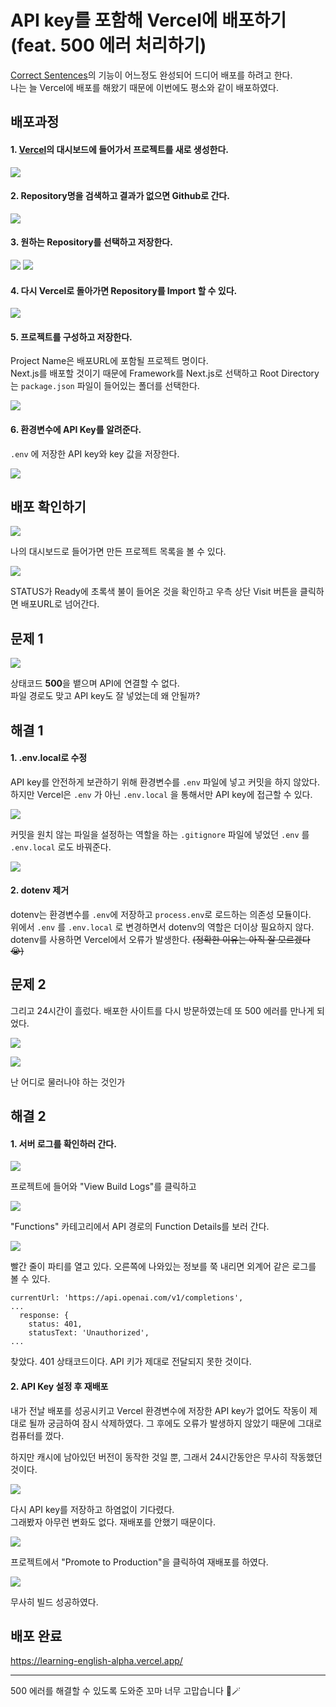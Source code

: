 # API key를 포함해 Vercel에 배포하기 (feat. 500 에러 처리하기)

[Correct Sentences](https://github.com/YeonsuBaek/learning-english)의 기능이 어느정도 완성되어 드디어 배포를 하려고 한다.  
나는 늘 Vercel에 배포를 해왔기 때문에 이번에도 평소와 같이 배포하였다.

## 배포과정

#### 1. [Vercel](https://vercel.com)의 대시보드에 들어가서 프로젝트를 새로 생성한다.

![](https://velog.velcdn.com/images/yeonsubaek/post/be222e69-f8d4-436a-a475-f5129043c134/image.png)

#### 2. Repository명을 검색하고 결과가 없으면 Github로 간다.

![](https://velog.velcdn.com/images/yeonsubaek/post/b2be24c5-752b-46d0-b145-3bf1510b2c0c/image.png)

#### 3. 원하는 Repository를 선택하고 저장한다.

![](https://velog.velcdn.com/images/yeonsubaek/post/e09e93a0-ad72-4087-a1d7-76c078661004/image.png)
![](https://velog.velcdn.com/images/yeonsubaek/post/9aa458fd-e720-4978-b3ac-6510625ff17c/image.png)

#### 4. 다시 Vercel로 돌아가면 Repository를 Import 할 수 있다.

![](https://velog.velcdn.com/images/yeonsubaek/post/88b58085-186d-47a4-8824-e7f8ad33137a/image.png)

#### 5. 프로젝트를 구성하고 저장한다.

Project Name은 배포URL에 포함될 프로젝트 명이다.  
Next.js를 배포할 것이기 때문에 Framework를 Next.js로 선택하고 Root Directory는 `package.json` 파일이 들어있는 폴더를 선택한다.

![](https://velog.velcdn.com/images/yeonsubaek/post/45021cbd-67d9-49ef-a082-a1cb27688cce/image.png)

#### 6. 환경변수에 API Key를 알려준다.

`.env` 에 저장한 API key와 key 값을 저장한다.

![](https://velog.velcdn.com/images/yeonsubaek/post/517e735a-d9b6-4780-8528-7f7593ecf370/image.png)

## 배포 확인하기

![](https://velog.velcdn.com/images/yeonsubaek/post/fa9a1dcf-3f4b-4b77-bcee-0a4677b08d33/image.png)

나의 대시보드로 들어가면 만든 프로젝트 목록을 볼 수 있다.

![](https://velog.velcdn.com/images/yeonsubaek/post/73653582-03d1-4967-ad54-e2b11be019c6/image.png)

STATUS가 Ready에 초록색 불이 들어온 것을 확인하고 우측 상단 Visit 버튼을 클릭하면 배포URL로 넘어간다.

## 문제 1

![](https://velog.velcdn.com/images/yeonsubaek/post/c5b9d8a9-21f7-4fb4-bb1e-8ad2ffdf649a/image.png)

상태코드 **500**을 뱉으며 API에 연결할 수 없다.  
파일 경로도 맞고 API key도 잘 넣었는데 왜 안될까?

## 해결 1

#### 1. .env.local로 수정

API key를 안전하게 보관하기 위해 환경변수를 `.env` 파일에 넣고 커밋을 하지 않았다. 하지만 Vercel은 `.env` 가 아닌 `.env.local` 을 통해서만 API key에 접근할 수 있다.

![](https://velog.velcdn.com/images/yeonsubaek/post/1a7391fd-ef20-4c05-b018-7921077f9ec2/image.png)

커밋을 원치 않는 파일을 설정하는 역할을 하는 `.gitignore` 파일에 넣었던 `.env` 를 `.env.local` 로도 바꿔준다.

![](https://velog.velcdn.com/images/yeonsubaek/post/5d30e70b-bcbd-4dfb-aa36-a9a5ff2da067/image.png)

#### 2. dotenv 제거

dotenv는 환경변수를 `.env`에 저장하고 `process.env`로 로드하는 의존성 모듈이다.  
위에서 `.env` 를 `.env.local` 로 변경하면서 dotenv의 역할은 더이상 필요하지 않다. dotenv를 사용하면 Vercel에서 오류가 발생한다. ~~(정확한 이유는 아직 잘 모르겠다 😭)~~

## 문제 2

그리고 24시간이 흘렀다. 배포한 사이트를 다시 방문하였는데 또 500 에러를 만나게 되었다.

![](https://velog.velcdn.com/images/yeonsubaek/post/12c81ff4-52f9-462b-b0d1-28fda84a6a7f/image.png)

![](https://velog.velcdn.com/images/yeonsubaek/post/dd3e5249-5023-4462-a3b0-b869dc07f468/image.jpg)

난 어디로 물러나야 하는 것인가

## 해결 2

#### 1. 서버 로그를 확인하러 간다.

![](https://velog.velcdn.com/images/yeonsubaek/post/ecf4c50b-c56c-4062-a206-204b2321be20/image.png)

프로젝트에 들어와 "View Build Logs"를 클릭하고

![](https://velog.velcdn.com/images/yeonsubaek/post/30803bbc-8dbf-43ed-8d95-19a2dc2d5525/image.png)

"Functions" 카테고리에서 API 경로의 Function Details를 보러 간다.

![](https://velog.velcdn.com/images/yeonsubaek/post/593ee8e4-47b9-4f59-a325-a625fd82d4cb/image.png)

빨간 줄이 파티를 열고 있다. 오른쪽에 나와있는 정보를 쭉 내리면 외계어 같은 로그를 볼 수 있다.

```
currentUrl: 'https://api.openai.com/v1/completions',
...
  response: {
    status: 401,
    statusText: 'Unauthorized',
...
```

찾았다. 401 상태코드이다. API 키가 제대로 전달되지 못한 것이다.

#### 2. API Key 설정 후 재배포

내가 전날 배포를 성공시키고 Vercel 환경변수에 저장한 API key가 없어도 작동이 제대로 될까 궁금하여 잠시 삭제하였다. 그 후에도 오류가 발생하지 않았기 때문에 그대로 컴퓨터를 껐다.

하지만 캐시에 남아있던 버전이 동작한 것일 뿐, 그래서 24시간동안은 무사히 작동했던 것이다.

![](https://velog.velcdn.com/images/yeonsubaek/post/2e6bc204-52af-4243-a6d3-deaee996ad69/image.png)

다시 API key를 저장하고 하염없이 기다렸다.  
그래봤자 아무런 변화도 없다. 재배포를 안했기 때문이다.

![](https://velog.velcdn.com/images/yeonsubaek/post/813cde9a-581a-4671-9c43-0c2bde70147b/image.png)

프로젝트에서 "Promote to Production"을 클릭하여 재배포를 하였다.

![](https://velog.velcdn.com/images/yeonsubaek/post/c01a9a4b-52da-4ccd-a117-8dd5afb9aaae/image.png)

무사히 빌드 성공하였다.

## 배포 완료

https://learning-english-alpha.vercel.app/

---

500 에러를 해결할 수 있도록 도와준 꼬마 너무 고맙습니다 🤹🪄
